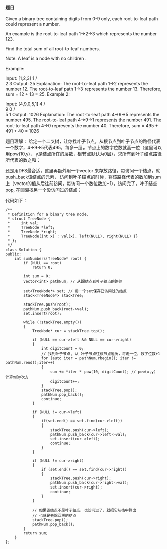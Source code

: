 #### 题目

Given a binary tree containing digits from 0-9 only, each root-to-leaf path could represent a number.

An example is the root-to-leaf path 1->2->3 which represents the number 123.

Find the total sum of all root-to-leaf numbers.

Note: A leaf is a node with no children.

Example:

Input: [1,2,3]
    1
   / \
  2   3
Output: 25
Explanation:
The root-to-leaf path 1->2 represents the number 12.
The root-to-leaf path 1->3 represents the number 13.
Therefore, sum = 12 + 13 = 25.
Example 2:

Input: [4,9,0,5,1]
    4
   / \
  9   0
 / \
5   1
Output: 1026
Explanation:
The root-to-leaf path 4->9->5 represents the number 495.
The root-to-leaf path 4->9->1 represents the number 491.
The root-to-leaf path 4->0 represents the number 40.
Therefore, sum = 495 + 491 + 40 = 1026

题目理解： 给定一个二叉树，让你找叶子节点，从根节点到叶子节点的路径代表一个数字，4->9->5代表495，每多一层，节点上的数字位数就高一位（这里可以用pow(10,y)， y是结点所在的层数，根节点默认为0层），求所有到叶子结点路径所代表的数之和；

还是用DFS最合适，这里再额外用一个vector<int> 来存放路径，每访问一个结点，就push_back该结点的元素， 访问到叶子结点的时候，将该路径代表的数加到sum上（vector<int>的值从后往前访问，每访问一个数位数加+1），访问完了，叶子结点pop, 在回溯找另一个没访问过的结点；

代码如下：
```
/**
 * Definition for a binary tree node.
 * struct TreeNode {
 *     int val;
 *     TreeNode *left;
 *     TreeNode *right;
 *     TreeNode(int x) : val(x), left(NULL), right(NULL) {}
 * };
 */
class Solution {
public:
    int sumNumbers(TreeNode* root) {
		if (NULL == root)
			return 0;

		int sum = 0;
		vector<int> pathNum; // 从跟结点到叶子结点的路径

		set<TreeNode*> set; // 用一个set保存已访问过的结点
		stack<TreeNode*> stackTree;

		stackTree.push(root);
		pathNum.push_back(root->val);
		set.insert(root);

		while (!stackTree.empty())
		{
			TreeNode* cur = stackTree.top();

			if (NULL == cur->left && NULL == cur->right)
			{
				int digitCount = 0;
				// 找到叶子节点, 从 叶子节点往根节点遍历，每走一位，数字位数+1
				for (auto iter = pathNum.rbegin(); iter != pathNum.rend();iter++)
				{
					sum += *iter * pow(10, digitCount); // pow(x,y)  计算x的y次方
					digitCount++;
				}
				stackTree.pop();
				pathNum.pop_back();
				continue;
			}
			
			if (NULL != cur->left)
			{
				if(set.end() == set.find(cur->left))
				{ 
					stackTree.push(cur->left);
					pathNum.push_back(cur->left->val);
					set.insert(cur->left);
					continue;
				}
			}
			
			if (NULL != cur->right)
			{
				if (set.end() == set.find(cur->right))
				{
					stackTree.push(cur->right);
					pathNum.push_back(cur->right->val);
					set.insert(cur->right);
					continue;
				}
			}

			// 如果该结点不是叶子结点，也访问过了，就把它从栈中弹出
			// 也就是去除回溯的结点
			stackTree.pop();
			pathNum.pop_back();
		}
		return sum;
	}
};
```